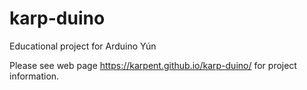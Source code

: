 # karp-duino
 Educational project for Arduino Yún
 
 Please see web page https://karpent.github.io/karp-duino/ for project information.
